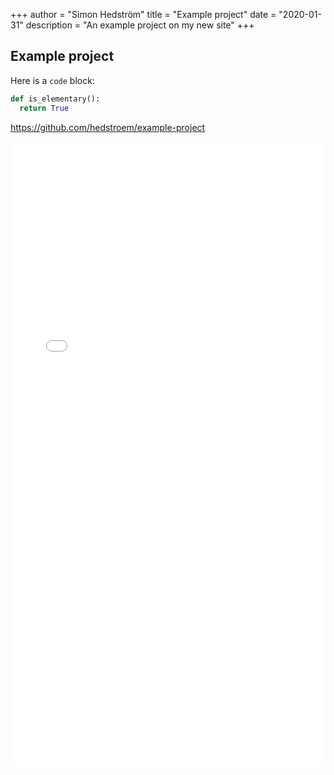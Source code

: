 +++ 
author = "Simon Hedström" 
title = "Example project" 
date = "2020-01-31" 
description = "An example project on my new site" 
+++

## Example project

Here is a `code` block:

```python
def is_elementary():
  return True
```

https://github.com/hedstroem/example-project

<iframe
       src="../notebooks/example_project/example.html"
       width="100%"
       height="1000px"
       style="border:none;">
</iframe>